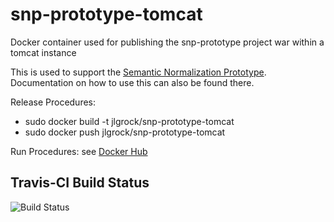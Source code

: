 # snp-prototype-tomcat
Docker container used for publishing the snp-prototype project war within a tomcat instance

This is used to support the [Semantic Normalization Prototype](https://github.com/jlgrock/snp-prototype).  Documentation on how to use this can also be found there.  

Release Procedures:
  - sudo docker build -t jlgrock/snp-prototype-tomcat
  - sudo docker push jlgrock/snp-prototype-tomcat

Run Procedures:
see [Docker Hub](https://registry.hub.docker.com/u/jlgrock/snp-prototype-mongodb/)

Travis-CI Build Status
---------------------
![Build Status](https://travis-ci.org/Deloitte-VA/snp-prototype-mongodb.svg?branch=master)
